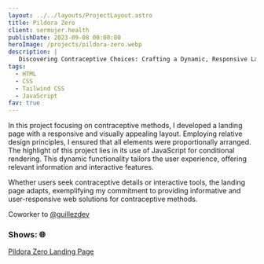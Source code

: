 ```yaml
---
layout: ../../layouts/ProjectLayout.astro
title: Pildora Zero
client: sermujer.health
publishDate: 2023-09-08 00:00:00
heroImage: /projects/pildora-zero.webp
description: |
   Discovering Contraceptive Choices: Crafting a Dynamic, Responsive Landing Page
tags:
  - HTML
  - CSS
  - Tailwind CSS
  - JavaScript
fav: true
---
```


In this project focusing on contraceptive methods, I developed a landing page with a responsive and visually appealing layout. Employing relative design principles, I ensured that all elements were proportionally arranged. The highlight of this project lies in its use of JavaScript for conditional rendering. This dynamic functionality tailors the user experience, offering relevant information and interactive features.

Whether users seek contraceptive details or interactive tools, the landing page adapts, exemplifying my commitment to providing informative and user-responsive web solutions for contraceptive methods.

Coworker to <a href="https://github.com/guillezdev" target="_blank">@guillezdev</a>

### Shows: 🌐

<div class="flex flex-col gap-1 w-fit">
  <a href="https://pildora-zero.vercel.app" target="_blank">Pildora Zero Landing Page</a>
</div>
